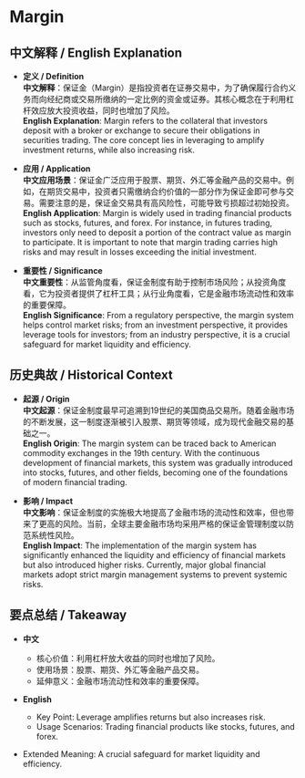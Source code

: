 # Margin

## 中文解释 / English Explanation

* **定义 / Definition**  
  **中文解释**：保证金（Margin）是指投资者在证券交易中，为了确保履行合约义务而向经纪商或交易所缴纳的一定比例的资金或证券。其核心概念在于利用杠杆效应放大投资收益，同时也增加了风险。  
  **English Explanation**: Margin refers to the collateral that investors deposit with a broker or exchange to secure their obligations in securities trading. The core concept lies in leveraging to amplify investment returns, while also increasing risk.

* **应用 / Application**  
  **中文应用场景**：保证金广泛应用于股票、期货、外汇等金融产品的交易中。例如，在期货交易中，投资者只需缴纳合约价值的一部分作为保证金即可参与交易。需要注意的是，保证金交易具有高风险性，可能导致亏损超过初始投资。  
  **English Application**: Margin is widely used in trading financial products such as stocks, futures, and forex. For instance, in futures trading, investors only need to deposit a portion of the contract value as margin to participate. It is important to note that margin trading carries high risks and may result in losses exceeding the initial investment.

* **重要性 / Significance**  
  **中文重要性**：从监管角度看，保证金制度有助于控制市场风险；从投资角度看，它为投资者提供了杠杆工具；从行业角度看，它是金融市场流动性和效率的重要保障。  
  **English Significance**: From a regulatory perspective, the margin system helps control market risks; from an investment perspective, it provides leverage tools for investors; from an industry perspective, it is a crucial safeguard for market liquidity and efficiency.

## 历史典故 / Historical Context

* **起源 / Origin**  
  **中文起源**：保证金制度最早可追溯到19世纪的美国商品交易所。随着金融市场的不断发展，这一制度逐渐被引入股票、期货等领域，成为现代金融交易的基础之一。  
  **English Origin**: The margin system can be traced back to American commodity exchanges in the 19th century. With the continuous development of financial markets, this system was gradually introduced into stocks, futures, and other fields, becoming one of the foundations of modern financial trading.

* **影响 / Impact**  
  **中文影响**：保证金制度的实施极大地提高了金融市场的流动性和效率，但也带来了更高的风险。当前，全球主要金融市场均采用严格的保证金管理制度以防范系统性风险。  
  **English Impact**: The implementation of the margin system has significantly enhanced the liquidity and efficiency of financial markets but also introduced higher risks. Currently, major global financial markets adopt strict margin management systems to prevent systemic risks.

## 要点总结 / Takeaway

* **中文**  
  - 核心价值：利用杠杆放大收益的同时也增加了风险。
  - 使用场景：股票、期货、外汇等金融产品交易。
  - 延伸意义：金融市场流动性和效率的重要保障。

* **English**  
  - Key Point: Leverage amplifies returns but also increases risk.
  - Usage Scenarios: Trading financial products like stocks, futures, and forex.
- Extended Meaning: A crucial safeguard for market liquidity and efficiency.